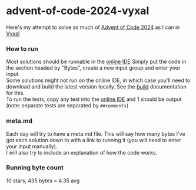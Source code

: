 # advent-of-code-2024-vyxal
Here's my attempt to solve as much of [Advent of Code 2024](https://adventofcode.com/2024/) as I can in [Vyxal](https://vyxal.github.io/)

### How to run
Most solutions should be runnable in the [online IDE](https://vyxal.github.io/latest.html) Simply put the code in the section headed by "Bytes", create a new input group and enter your input.  
Some solutions might not run on the online IDE, in which case you'll need to download and build the latest version locally. See the [build](https://github.com/Vyxal/Vyxal/blob/version-3/contributing/Building.md) documentation for this.  
To run the tests, copy any test into the [online IDE](https://vyxal.github.io/latest.html) and 1 should be output (note: separate tests are separated by `##comments`)

### meta.md
Each day will try to have a meta.md file. This will say how many bytes I've got each solution down to with a link to running it (you will need to enter your input manually).  
I will also try to include an explanation of how the code works.


### Running byte count
10 stars, 435 bytes = 4.35 avg
